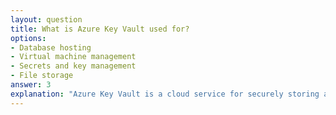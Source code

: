 ```yaml
---
layout: question
title: What is Azure Key Vault used for?
options:
- Database hosting
- Virtual machine management
- Secrets and key management
- File storage
answer: 3
explanation: "Azure Key Vault is a cloud service for securely storing and accessing secrets, keys, and certificates."
---
```


